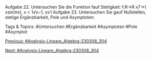 Aufgabe 22. Untersuchen Sie die Funktion fauf Stetigkeit:
f:R→R
x7→(
xsin(πx), x < 1√x−1, x≥1
Aufgabe 23. Untersuchen Sie gauf Nullstellen, stetige Ergänzbarkeit, Pole und Asymptoten:

   Tags & Topics:
   #Untersuchen
   #Ergänzbarkeit
   #Asymptoten
   #Pole
   #Asymptot

[Previous: #Analysis-Lineare_Algebra-230308_304](Analysis-Lineare_Algebra-230308_304.md)

[Next: #Analysis-Lineare_Algebra-230308_304](Analysis-Lineare_Algebra-230308_304.md)